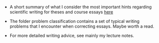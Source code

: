 * A short summary of what I consider the most important hints regarding scientific writing for theses and course essays [here](https://florianhartig.wordpress.com/teaching/writingadvice/)

* The folder problem classification contains a set of typical writing problems that I encounter when correcting essays. Maybe worth a read. 

* For more detailed writing advice, see mainly my lecture notes. 
